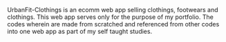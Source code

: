 UrbanFit-Clothings is an ecomm web app selling clothings, footwears and clothings.
This web app serves only for the purpose of my portfolio.
The codes wherein are made from scratched and referenced from other codes into one web app as part of my self taught studies.